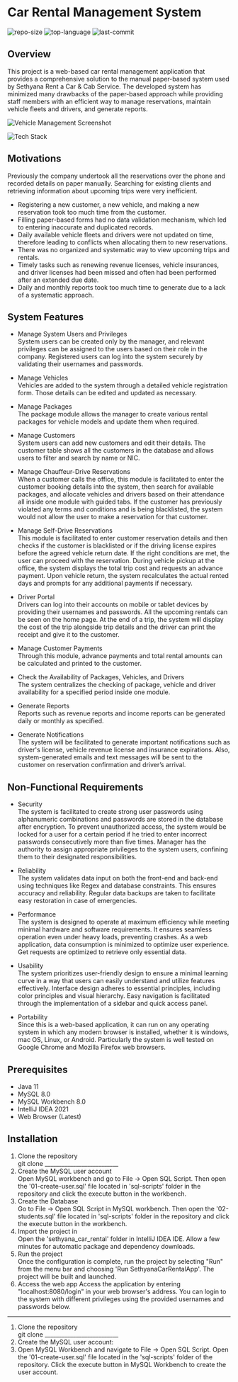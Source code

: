 # Car Rental Management System
![repo-size](https://img.shields.io/github/repo-size/RandulaTharaka/Car-Rental-Management-System)
![top-language](https://img.shields.io/github/languages/top/RandulaTharaka/Car-Rental-Management-System)
![last-commit](https://img.shields.io/github/last-commit/RandulaTharaka/Car-Rental-Management-System)

## Overview
This project is a web-based car rental management application that provides a comprehensive solution to the manual paper-based system used by Sethyana Rent a Car & Cab Service. The developed system has minimized many drawbacks of the paper-based approach while providing staff members with an efficient way to manage reservations,  maintain vehicle fleets and drivers, and generate reports.

![Vehicle Management Screenshot](https://github.com/RandulaTharaka/Car-Rental-Management-System/assets/60685092/5d41b653-aeab-4433-91e9-99c71f474aa1)

![Tech Stack](https://github-readme-tech-stack.vercel.app/api/cards?title=Tech+Stack&lineCount=2&width=640&line1=java%2Cjava%2Cea2d2e%3BSpring%2CSpring%2C77bc1f%3BHibernate%2CHibernate%2Cb2a573%3BMySQL%2CMySQL%2C00758f%3BTomcat%2CTomcat%2C614c4c%3BGradle%2CGradle%2C02303a%3B&line2=HTML%2CHTML%2Cf16529%3BCSS%2CCSS%2C33a9dc%3BBootstrap%2CBootstrap%2C8e13fe%3BJavaScript%2CJavaScript%2Cf0db4f%3BAJAX+%2CAJAX+%2Cbf3f3f%3BjQuery+%2CjQuery+%2C0868ac%3B)

## Motivations

Previously the company undertook all the reservations over the phone and recorded details on paper manually. Searching for existing clients and retrieving information about upcoming trips were very inefficient.

- Registering a new customer, a new vehicle, and making a new reservation took too much time from the customer.
- Filling paper-based forms had no data validation mechanism, which led to entering inaccurate and duplicated records.
- Daily available vehicle fleets and drivers were not updated on time, therefore leading to conflicts when allocating them to new reservations.
- There was no organized and systematic way to view upcoming trips and rentals.
- Timely tasks such as renewing revenue licenses, vehicle insurances, and driver licenses had been missed and often had been performed after an extended due date.
- Daily and monthly reports took too much time to generate due to a lack of a systematic approach.


## System Features

- Manage System Users and Privileges
  <br> System users can be created only by the manager, and relevant privileges can be assigned to the users based on their role in the company. Registered users can log into the system securely by validating their usernames and passwords.

- Manage Vehicles
  <br> Vehicles are added to the system through a detailed vehicle registration form. Those details can be edited and updated as necessary.

- Manage Packages
  <br> The package module allows the manager to create various rental packages for vehicle models and update them when required.

- Manage Customers
  <br> System users can add new customers and edit their details. The customer table shows all the customers in the database and allows users to filter and search by name or NIC.

- Manage Chauffeur-Drive Reservations
  <br> When a customer calls the office, this module is facilitated to enter the customer booking details into the system, then search for available packages, and allocate vehicles and drivers based on their attendance all inside one module with guided tabs. If the customer has previously violated any terms and conditions and is being blacklisted, the system would not allow the user to make a reservation for that customer.

- Manage Self-Drive Reservations
  <br> This module is facilitated to enter customer reservation details and then checks if the customer is blacklisted or if the driving license expires before the agreed vehicle return date. If the right conditions are met, the user can proceed with the reservation. During vehicle pickup at the office, the system displays the total trip cost and requests an advance payment. Upon vehicle return, the system recalculates the actual rented days and prompts for any additional payments if necessary.

- Driver Portal
  <br> Drivers can log into their accounts on mobile or tablet devices by providing their usernames and passwords. All the upcoming rentals can be seen on the home page. At the end of a trip, the system will display the cost of the trip alongside trip details and the driver can print the receipt and give it to the customer.

- Manage Customer Payments
  <br> Through this module, advance payments and total rental amounts can be calculated and printed to the customer.

- Check the Availability of Packages, Vehicles, and Drivers
  <br> The system centralizes the checking of package, vehicle and driver availability for a specified period inside one module.

- Generate Reports
  <br> Reports such as revenue reports and income reports can be generated daily or monthly as specified.

- Generate Notifications
  <br> The system will be facilitated to generate important notifications such as driver's license, vehicle revenue license and insurance expirations. Also, system-generated emails and text messages will be sent to the customer on reservation confirmation and driver’s arrival.


## Non-Functional Requirements
- Security
  <br> The system is facilitated to create strong user passwords using alphanumeric combinations and passwords are stored in the database after encryption. To prevent unauthorized access, the system would be locked for a user for a certain period if he tried to enter incorrect passwords consecutively more than five times. Manager has the authority to assign appropriate privileges to the system users, confining them to their designated responsibilities.

- Reliability
  <br> The system validates data input on both the front-end and back-end using techniques like Regex and database constraints. This ensures accuracy and reliability. Regular data backups are taken to facilitate easy restoration in case of emergencies.

- Performance
  <br> The system is designed to operate at maximum efficiency while meeting minimal hardware and software requirements. It ensures seamless operation even under heavy loads, preventing crashes. As a web application, data consumption is minimized to optimize user experience. Get requests are optimized to retrieve only essential data.

- Usability
  <br> The system prioritizes user-friendly design to ensure a minimal learning curve in a way that users can easily understand and utilize features effectively. Interface design adheres to essential principles, including color principles and visual hierarchy. Easy navigation is facilitated through the implementation of a sidebar and quick access panel.

- Portability
  <br> Since this is a web-based application, it can run on any operating system in which any modern browser is installed, whether it is windows, mac OS, Linux, or Android. Particularly  the system is well tested on Google Chrome and Mozilla Firefox web browsers.

## Prerequisites
- Java 11
- MySQL 8.0
- MySQL Workbench 8.0
- IntelliJ IDEA 2021
- Web Browser (Latest)

## Installation 

1. Clone the repository<br>
   git clone __________________________
2. Create the MySQL user account<br>
   Open MySQL workbench and go to File -> Open SQL Script. Then open the '01-create-user.sql' file located in 'sql-scripts' folder in the repository and click the execute button in the workbench.
3. Create the Database<br>
   Go to File -> Open SQL Script in MySQL workbench. Then open the '02-students.sql' file located in 'sql-scripts' folder in the repository and click the execute button in the workbench.
4. Import the project in <br>
Open the 'sethyana_car_rental' folder in IntelliJ IDEA IDE. Allow a few minutes for automatic package and dependency downloads.
5. Run the project<br>
Once the configuration is complete, run the project by selecting "Run" from the menu bar and choosing 'Run SethyanaCarRentalApp'. The project will be built and launched.
6. Access the web app
Access the application by entering "localhost:8080/login" in your web browser's address. You can login to the system with different privileges using the provided usernames and passwords below.

-----------

1. Clone the repository<br>
   git clone __________________________
2. Create the MySQL user account:
3. Open MySQL Workbench and navigate to File -> Open SQL Script.
Open the '01-create-user.sql' file located in the 'sql-scripts' folder of the repository.
Click the execute button in MySQL Workbench to create the user account.

